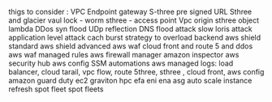 thigs to consider :
VPC Endpoint gateway
S-three pre signed URL 
Sthree and glacier vaul lock - worm
sthree - access point
Vpc origin
sthree object lambda
DDos
syn flood
UDp reflection
DNS flood attack
slow loris attack
application level attack
cach burst strategy to overload backend
aws shield standard
aws shield advanced
aws waf
cloud front and route 5 and ddos 
aws waf  managed rules 
aws firewall manager
amazon inspector
aws security hub
aws config
SSM automations
aws managed logs: load balancer, cloud tarail, vpc flow, route 5three, sthree , cloud front, aws config
amazon guard duty
ec2 graviton
hpc
efa
eni
ena
asg
auto scale  instance refresh
spot fleet
spot fleets

